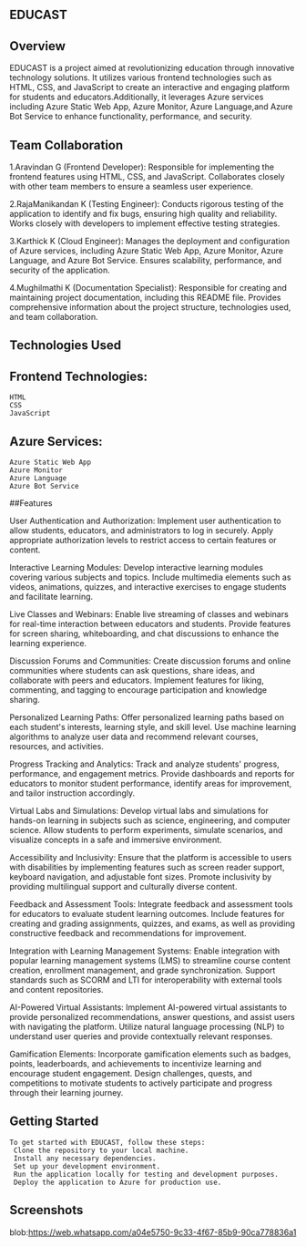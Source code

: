 ## EDUCAST
  ## Overview
   EDUCAST is a project aimed at revolutionizing education through innovative technology solutions. 
     It utilizes various frontend technologies such as HTML, CSS, and JavaScript to create an interactive and 
     engaging platform for students and educators.Additionally, it leverages Azure services including 
     Azure Static Web App, Azure Monitor, Azure Language,and Azure Bot Service to enhance functionality, performance, and security.

## Team Collaboration
   1.Aravindan G (Frontend Developer): Responsible for implementing the frontend features using HTML, CSS, and JavaScript. Collaborates closely with other team members to ensure a seamless user experience.

  2.RajaManikandan K (Testing Engineer): Conducts rigorous testing of the application to identify and fix bugs, ensuring high quality and reliability. Works closely with developers to implement effective testing strategies.

   3.Karthick K (Cloud Engineer): Manages the deployment and configuration of Azure services, including Azure Static Web App, Azure Monitor, Azure Language, and Azure Bot Service. Ensures scalability, performance, and security of the application.

   4.Mughilmathi K (Documentation Specialist): Responsible for creating and maintaining project documentation, including this README file. Provides comprehensive information about the project structure, technologies used, and team collaboration.

## Technologies Used
## Frontend Technologies:
    HTML
    CSS
    JavaScript
## Azure Services:
    Azure Static Web App
    Azure Monitor
    Azure Language
    Azure Bot Service
##Features
      
   User Authentication and Authorization: Implement user authentication to allow students, educators, and administrators to log in securely. Apply appropriate authorization levels to restrict access to certain features or content.

   Interactive Learning Modules: Develop interactive learning modules covering various subjects and topics. Include multimedia elements such as videos, animations, quizzes, and interactive exercises to engage students and facilitate learning.

  Live Classes and Webinars: Enable live streaming of classes and webinars for real-time interaction between educators and students. Provide features for screen sharing, whiteboarding, and chat discussions to enhance the learning experience.

  Discussion Forums and Communities: Create discussion forums and online communities where students can ask questions, share ideas, and collaborate with peers and educators. Implement features for liking, commenting, and tagging to encourage participation and knowledge sharing.

  Personalized Learning Paths: Offer personalized learning paths based on each student's interests, learning style, and skill level. Use machine learning algorithms to analyze user data and recommend relevant courses, resources, and activities.

   Progress Tracking and Analytics: Track and analyze students' progress, performance, and engagement metrics. Provide dashboards and reports for educators to monitor student performance, identify areas for improvement, and tailor instruction accordingly.

  Virtual Labs and Simulations: Develop virtual labs and simulations for hands-on learning in subjects such as science, engineering, and computer science. Allow students to perform experiments, simulate scenarios, and visualize concepts in a safe and immersive environment.

  Accessibility and Inclusivity: Ensure that the platform is accessible to users with disabilities by implementing features such as screen reader support, keyboard navigation, and adjustable font sizes. Promote inclusivity by providing multilingual support and culturally diverse content.

  Feedback and Assessment Tools: Integrate feedback and assessment tools for educators to evaluate student learning outcomes. Include features for creating and grading assignments, quizzes, and exams, as well as providing constructive feedback and recommendations for improvement.

  Integration with Learning Management Systems: Enable integration with popular learning management systems (LMS) to streamline course content creation, enrollment management, and grade synchronization. Support standards such as SCORM and LTI for interoperability with external tools and content repositories.

   AI-Powered Virtual Assistants: Implement AI-powered virtual assistants to provide personalized recommendations, answer questions, and assist users with navigating the platform. Utilize natural language processing (NLP) to understand user queries and provide contextually relevant responses.

  Gamification Elements: Incorporate gamification elements such as badges, points, leaderboards, and achievements to incentivize learning and encourage student engagement. Design challenges, quests, and competitions to motivate students to actively participate and progress through their learning journey.
## Getting Started
    To get started with EDUCAST, follow these steps:
     Clone the repository to your local machine.
     Install any necessary dependencies.
     Set up your development environment.
     Run the application locally for testing and development purposes.
     Deploy the application to Azure for production use.

## Screenshots
  blob:https://web.whatsapp.com/a04e5750-9c33-4f67-85b9-90ca778836a1
